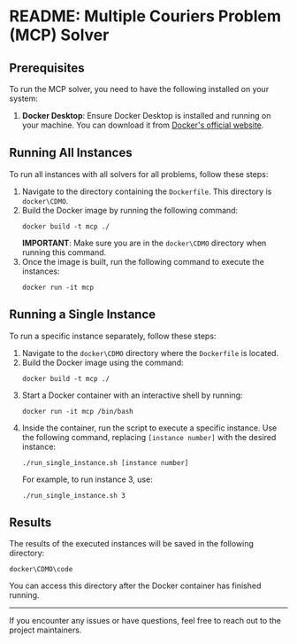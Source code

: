 # README: Multiple Couriers Problem (MCP) Solver

## Prerequisites

To run the MCP solver, you need to have the following installed on your system:

1. **Docker Desktop**: Ensure Docker Desktop is installed and running on your machine. You can download it from [Docker's official website](https://www.docker.com/products/docker-desktop/).

## Running All Instances

To run all instances with all solvers for all problems, follow these steps:

1. Navigate to the directory containing the `Dockerfile`. This directory is `docker\CDMO`.
2. Build the Docker image by running the following command:
   ```
   docker build -t mcp ./
   ```
   **IMPORTANT**: Make sure you are in the `docker\CDMO` directory when running this command.
3. Once the image is built, run the following command to execute the instances:
   ```
   docker run -it mcp
   ```

## Running a Single Instance

To run a specific instance separately, follow these steps:

1. Navigate to the `docker\CDMO` directory where the `Dockerfile` is located.
2. Build the Docker image using the command:
   ```
   docker build -t mcp ./
   ```
3. Start a Docker container with an interactive shell by running:
   ```
   docker run -it mcp /bin/bash
   ```
4. Inside the container, run the script to execute a specific instance. Use the following command, replacing `[instance number]` with the desired instance:
   ```
   ./run_single_instance.sh [instance number]
   ```
   For example, to run instance 3, use:
   ```
   ./run_single_instance.sh 3
   ```

## Results

The results of the executed instances will be saved in the following directory:

```
docker\CDMO\code
```

You can access this directory after the Docker container has finished running.

---

If you encounter any issues or have questions, feel free to reach out to the project maintainers.
